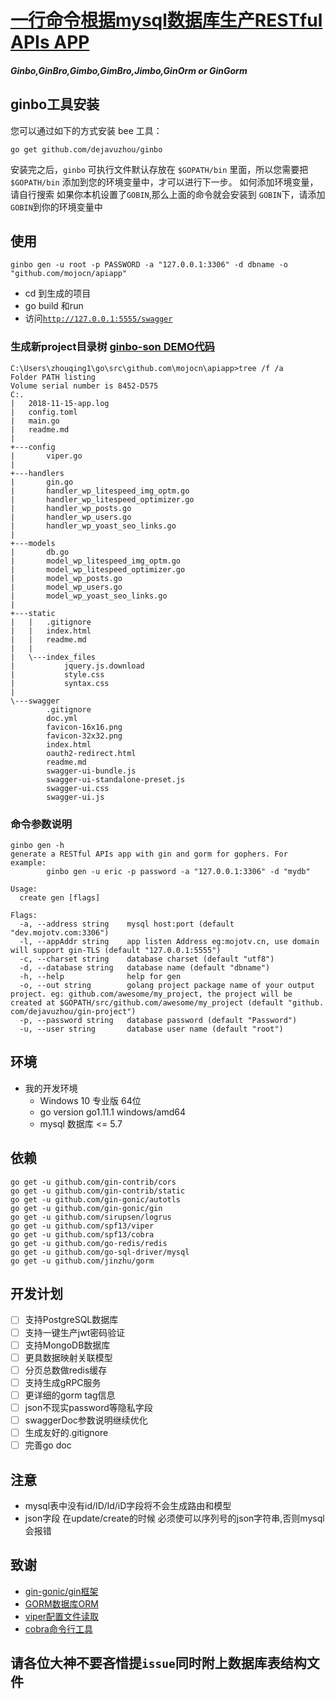 # [一行命令根据mysql数据库生产RESTful APIs APP](https://github.com/dejavuzhou/ginbo)
##### Ginbo,GinBro,Gimbo,GimBro,**Jimbo**,GinOrm or GinGorm
    
## ginbo工具安装
您可以通过如下的方式安装 bee 工具：
```shell
go get github.com/dejavuzhou/ginbo
```
安装完之后，`ginbo` 可执行文件默认存放在 `$GOPATH/bin` 里面，所以您需要把 `$GOPATH/bin` 添加到您的环境变量中，才可以进行下一步。
如何添加环境变量，请自行搜索
如果你本机设置了`GOBIN`,那么上面的命令就会安装到 `GOBIN`下，请添加`GOBIN`到你的环境变量中

## 使用
`ginbo gen -u root -p PASSWORD -a "127.0.0.1:3306" -d dbname -o "github.com/mojocn/apiapp"`
- cd 到生成的项目
- go build  和run
- 访问[`http://127.0.0.1:5555/swagger`](http://127.0.0.1:5555/swagger)

### 生成新project目录树 [ginbo-son DEMO代码](https://github.com/dejavuzhou/ginbo-son)
```shell
C:\Users\zhouqing1\go\src\github.com\mojocn\apiapp>tree /f /a
Folder PATH listing
Volume serial number is 8452-D575
C:.
|   2018-11-15-app.log
|   config.toml
|   main.go
|   readme.md
|
+---config
|       viper.go
|
+---handlers
|       gin.go
|       handler_wp_litespeed_img_optm.go
|       handler_wp_litespeed_optimizer.go
|       handler_wp_posts.go
|       handler_wp_users.go
|       handler_wp_yoast_seo_links.go
|
+---models
|       db.go
|       model_wp_litespeed_img_optm.go
|       model_wp_litespeed_optimizer.go
|       model_wp_posts.go
|       model_wp_users.go
|       model_wp_yoast_seo_links.go
|
+---static
|   |   .gitignore
|   |   index.html
|   |   readme.md
|   |
|   \---index_files
|           jquery.js.download
|           style.css
|           syntax.css
|
\---swagger
        .gitignore
        doc.yml
        favicon-16x16.png
        favicon-32x32.png
        index.html
        oauth2-redirect.html
        readme.md
        swagger-ui-bundle.js
        swagger-ui-standalone-preset.js
        swagger-ui.css
        swagger-ui.js
```
### 命令参数说明
```shell
ginbo gen -h
generate a RESTful APIs app with gin and gorm for gophers. For example:
        ginbo gen -u eric -p password -a "127.0.0.1:3306" -d "mydb"

Usage:
  create gen [flags]

Flags:
  -a, --address string    mysql host:port (default "dev.mojotv.com:3306")
  -l, --appAddr string    app listen Address eg:mojotv.cn, use domain will support gin-TLS (default "127.0.0.1:5555")
  -c, --charset string    database charset (default "utf8")
  -d, --database string   database name (default "dbname")
  -h, --help              help for gen
  -o, --out string        golang project package name of your output project. eg: github.com/awesome/my_project, the project will be created at $GOPATH/src/github.com/awesome/my_project (default "github.
com/dejavuzhou/gin-project")
  -p, --password string   database password (default "Password")
  -u, --user string       database user name (default "root")
```
## 环境
- 我的开发环境
    - Windows 10 专业版 64位
    - go version go1.11.1 windows/amd64
    - mysql 数据库 <= 5.7

## 依赖
```shell
go get -u github.com/gin-contrib/cors
go get -u github.com/gin-contrib/static
go get -u github.com/gin-gonic/autotls
go get -u github.com/gin-gonic/gin
go get -u github.com/sirupsen/logrus
go get -u github.com/spf13/viper
go get -u github.com/spf13/cobra
go get -u github.com/go-redis/redis
go get -u github.com/go-sql-driver/mysql
go get -u github.com/jinzhu/gorm
```
## 开发计划

- [ ] 支持PostgreSQL数据库
- [ ] 支持一键生产jwt密码验证
- [ ] 支持MongoDB数据库
- [ ] 更具数据映射关联模型
- [ ] 分页总数做redis缓存
- [ ] 支持生成gRPC服务
- [ ] 更详细的gorm tag信息
- [ ] json不现实password等隐私字段
- [ ] swaggerDoc参数说明继续优化
- [ ] 生成友好的.gitignore
- [ ] 完善go doc

## 注意
- mysql表中没有id/ID/Id/iD字段将不会生成路由和模型
- json字段 在update/create的时候 必须使可以序列号的json字符串,否则mysql会报错

## 致谢
- [gin-gonic/gin框架](https://github.com/gin-gonic/gin)
- [GORM数据库ORM](http://gorm.io/)
- [viper配置文件读取](https://github.com/spf13/viper)
- [cobra命令行工具](https://github.com/spf13/cobra#getting-started)

## 请各位大神不要吝惜提`issue`同时附上数据库表结构文件